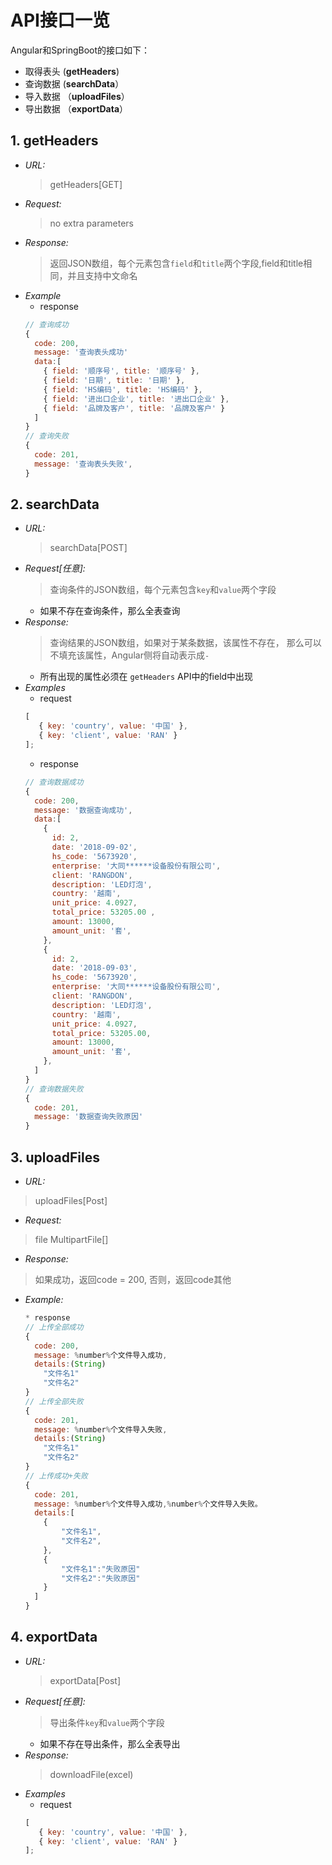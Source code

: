 # API接口一览
Angular和SpringBoot的接口如下：
 
* 取得表头  (**getHeaders**)
* 查询数据  (**searchData**）
* 导入数据 （**uploadFiles**）
* 导出数据 （**exportData**）

## 1. getHeaders
  * *URL:*
    >getHeaders[GET]
  * *Request:*
    >no extra parameters
  * *Response:*
    >返回JSON数组，每个元素包含`field`和`title`两个字段,field和title相同，并且支持中文命名
  * *Example*
    * response
    ```javascript
    // 查询成功
    {
      code: 200,
      message: '查询表头成功'
      data:[
        { field: '顺序号', title: '顺序号' },
        { field: '日期', title: '日期' },
        { field: 'HS编码', title: 'HS编码' },
        { field: '进出口企业', title: '进出口企业' },
        { field: '品牌及客户', title: '品牌及客户' }
      ]
    }
    // 查询失败
    {
      code: 201,
      message: '查询表头失败',
    }
    ```
## 2. searchData
 * *URL:*
   >searchData[POST]
 * *Request[任意]:*
   >查询条件的JSON数组，每个元素包含`key`和`value`两个字段
   * 如果不存在查询条件，那么全表查询
 * *Response:*
   >查询结果的JSON数组，如果对于某条数据，该属性不存在，
   那么可以不填充该属性，Angular侧将自动表示成`-`
   * 所有出现的属性必须在 `getHeaders` API中的field中出现
 * *Examples*
   * request
   ```javascript
   [
      { key: 'country', value: '中国' },
      { key: 'client', value: 'RAN' }
   ];
   ```
   * response
    ```javascript
    // 查询数据成功
    {
      code: 200,
      message: '数据查询成功',
      data:[
        {
          id: 2,
          date: '2018-09-02',
          hs_code: '5673920',
          enterprise: '大同******设备股份有限公司',
          client: 'RANGDON',
          description: 'LED灯泡',
          country: '越南',
          unit_price: 4.0927,
          total_price: 53205.00 ,
          amount: 13000,
          amount_unit: '套',
        },
        {
          id: 2,
          date: '2018-09-03',
          hs_code: '5673920',
          enterprise: '大同******设备股份有限公司',
          client: 'RANGDON',
          description: 'LED灯泡',
          country: '越南',
          unit_price: 4.0927,
          total_price: 53205.00,
          amount: 13000,
          amount_unit: '套',
        },
      ]
    }
    // 查询数据失败
    {
      code: 201,
      message: '数据查询失败原因'
    } 
     ```

## 3. uploadFiles
 * *URL:*
  >uploadFiles[Post]
 * *Request:*
  >file MultipartFile[]
 * *Response:*
  >如果成功，返回code = 200, 否则，返回code其他
 * *Example:*
   ```javascript
   * response
   // 上传全部成功
   {
     code: 200,
     message: %number%个文件导入成功,
     details:(String)
       "文件名1"
	   "文件名2"
   }
   // 上传全部失败
   {
     code: 201,
     message: %number%个文件导入失败,
     details:(String)
       "文件名1"
	   "文件名2"
   }
   // 上传成功+失败
   {
     code: 201,
     message: %number%个文件导入成功,%number%个文件导入失败。
     details:[
       {
           "文件名1",
           "文件名2",
	   },
       {
           "文件名1":"失败原因"
           "文件名2":"失败原因"
       }
     ]
   }
   ```

## 4. exportData
* *URL:*
  >exportData[Post]
* *Request[任意]:*
   >导出条件`key`和`value`两个字段
   * 如果不存在导出条件，那么全表导出
* *Response:*
  >downloadFile(excel)
* *Examples*
   * request
   ```javascript
   [
      { key: 'country', value: '中国' },
      { key: 'client', value: 'RAN' }
   ];
   ```

